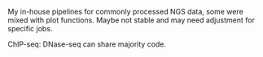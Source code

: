 My in-house pipelines for commonly processed NGS data, some were mixed with plot functions. Maybe not stable and may need adjustment for specific jobs.

ChIP-seq: DNase-seq can share majority code.
